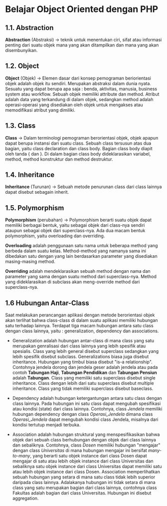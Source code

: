 # Belajar Object Oriented dengan PHP

## 1.1. Abstraction
**Abstraction** (Abstraksi) -> teknik untuk menentukan ciri, sifat atau informasi penting dari suatu objek mana yang 
akan ditampilkan dan mana yang akan disembunyikan.

## 1.2. Object
**Object** (Objek) -> Elemen dasar dari konsep pemograman beriorientasi objek adalah objek itu sendiri. Merupakan abstraksi dalam dunia nyata. Sesuatu yang dapat berupa apa saja : benda, aktivitas, manusia, business system atau workflow.
Sebuah objek memiliki attribute dan method. Atribut adalah data yang terkandung di dalam objek, sedangkan method adalah operasi-operasi yang disediakan oleh objek untuk mengakses atau memodifikasi atribut yang dimiliki.

## 1.3. Class
**Class** -> Dalam terminologi pemograman berorientasi objek, objek apapun dapat berupa instansi dari suatu class.
Sebuah class tersusun atas dua bagian, yaitu class declaration dan class body. Bagian class body diapit oleh tanda { dan }. Di dalam bagian class body dideklarasikan variabel, method, method konstruktur dan method destruktur.



## 1.4. Inheritance
**Inheritance** (Turunan) -> Sebuah metode penurunan class dari class lainnya dapat disebut sebagain inherit.

## 1.5. Polymorphism
**Polymorphism** (perubahan) -> Polymorphism berarti suatu objek dapat memiliki berbagai bentuk, yaitu sebagai objek dari class-nya 
sendiri ataupun sebagai objek dari superclass-nya. Ada dua macam bentuk polymorphism, yaitu overloading dan overriding.

**Overloading** adalah penggunaan satu nama untuk beberapa method yang berbeda dalam suatu kelas. Method-method yang namanya sama ini dibedakan satu dengan yang lain berdasarkan parameter yang disediakan masing-masing method.

**Overriding** adalah mendeklarasikan sebuah method dengan nama dan parameter yang sama dengan suatu method dari superclass-nya. Method yang dideklarasikan di subclass akan meng-override method dari superclass-nya.

## 1.6 Hubungan Antar-Class
Saat melakukan perancangan aplikasi dengan metode berorientasi objek akan terlihat bahwa class-class di dalam suatu aplikasi memiliki hubungan satu terhadap lainnya.
Terdapat tiga macam hubungan antara satu class dengan class lainnya, yaitu : generalization, dependency dan associations.

- Generalization adalah hubungan antar-class di mana class yang satu merupakan genralisasi dari class lainnya yang lebih spesifik atau spesialis. Class yang lebih general disebut superclass sedangkan yang lebih spesifik disebut subclass. Generalizations biasa juga disebut inheritance. Hubungan yang timbul biasa disebut "is-a relationship". Contohnya jendela dorong dan jendela geser adalah jendela atau pada contoh **Tabungan Haji**, **Tabungan Pendidikan** dan **Tabungan Pensiun** adalah **Tabungan**. Class yang memiliki satu superclass disebut single inheritance. Class dengan lebih dari satu superclass disebut multiple inheritance. Class yang tidak memiliki superclass disebut baseclass.

- Dependency adalah hubungan ketergantungan antara satu class dengan class lainnya. Pada hubungan ini satu class dapat mengubah spesifikasi atau kondisi (state) dari class lainnya. Contohnya, class *Jendela* memiliki hubungan dependency dengan class *Operasi_Jendela* dimana class *Operasi_Jendela* dapat mengubah kondisi class Jendela, misalnya dari kondisi tertutup menjadi terbuka.

- Association adalah hubungan struktural yang menspesifikasikan bahwa objek dari sebuah class berhubungan dengan objek dari class lainnya dan sebaliknya. Contohnya, class *Dosen* memiliki hubungan "mengajar" dengan class *Universitas* di mana hubungan mengajar ini bersifat *many-to-many*, yang berarti satu objek instance dari class Dosen dapat mengajar di satu atau lebih objek instance dari class Universitas dan sebaliknya satu objek instance dari class Universitas dapat memiliki satu atau lebih objek instance dari class Dosen. Association memperlihatkan sebuah hubungan yang setara di mana satu class tidak lebih superior daripada class lainnya. Adalakanya hubungan ini tidak setara di mana class yang satu merupakan bagian dari class lainnya, contohnya class Fakultas adalah bagian dari class Universitas. Hubungan ini disebut aggregation.